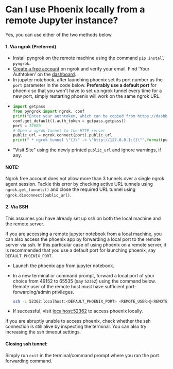 # Can I use Phoenix locally from a remote Jupyter instance?

Yes, you can use either of the two methods below.

#### 1. Via ngrok (Preferred)

* Install pyngrok on the remote machine using the command `pip install pyngrok`.
* [Create a free account](https://ngrok.com/) on ngrok and verify your email. Find 'Your Authtoken' on the [dashboard](https://dashboard.ngrok.com/auth).
* In jupyter notebook, after launching phoenix set its port number as the `port` parameter in the code below. **Preferably use a default port** for phoenix so that you won't have to set up ngrok tunnel every time for a new port, simply restarting phoenix will work on the same ngrok URL.
* ```python
  import getpass
  from pyngrok import ngrok, conf
  print("Enter your authtoken, which can be copied from https://dashboard.ngrok.com/auth")
  conf.get_default().auth_token = getpass.getpass()
  port = 37689
  # Open a ngrok tunnel to the HTTP server
  public_url = ngrok.connect(port).public_url
  print(" * ngrok tunnel \"{}\" -> \"http://127.0.0.1:{}\"".format(public_url, port))
  ```
* "Visit Site" using the newly printed `public_url` and ignore warnings, if any.

#### NOTE:

Ngrok free account does not allow more than 3 tunnels over a single ngrok agent session. Tackle this error by checking active URL tunnels using `ngrok.get_tunnels()` and close the required URL tunnel using `ngrok.disconnect(public_url)`.

#### 2. Via SSH

This assumes you have already set up ssh on both the local machine and the remote server.

If you are accessing a remote jupyter notebook from a local machine, you can also access the phoenix app by forwarding a local port to the remote server via ssh. In this particular case of using phoenix on a remote server, it is recommended that you use a default port for launching phoenix, say `DEFAULT_PHOENIX_PORT`.

* Launch the phoenix app from jupyter notebook.
*   In a new terminal or command prompt, forward a local port of your choice from 49152 to 65535 (say `52362`) using the command below. Remote user of the remote host must have sufficient port-forwarding/admin privileges.

    ```bash
    ssh -L 52362:localhost:<DEFAULT_PHOENIX_PORT> <REMOTE_USER>@<REMOTE_HOST>
    ```
* If successful, visit [localhost:52362](http://localhost:52362) to access phoenix locally.

If you are abruptly unable to access phoenix, check whether the ssh connection is still alive by inspecting the terminal. You can also try increasing the ssh timeout settings.

#### Closing ssh tunnel:

Simply run `exit` in the terminal/command prompt where you ran the port forwarding command.
